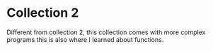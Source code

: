 # Collection 2

Different from collection 2, this collection comes with more complex programs this is also where I learned about functions.
